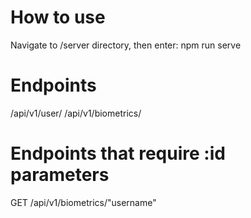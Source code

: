 # How to use
Navigate to /server directory, then enter: npm run serve

# Endpoints 
/api/v1/user/
/api/v1/biometrics/

# Endpoints that require :id parameters
GET /api/v1/biometrics/"username"

